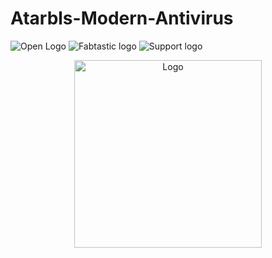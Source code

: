 # Atarbls-Modern-Antivirus
![Open Logo](https://img.shields.io/badge/Open%20Source-Atarbals%20Antivirus%20for%20all-brightgreen) ![Fabtastic logo](https://img.shields.io/badge/Atarbals%20Antivirus-With%20Mordern%20UI-skyblue) ![Support logo](https://img.shields.io/badge/Support-24%2F7-brightgreen)

<p align="center">
  <img width="300" alt="Logo" src="https://user-images.githubusercontent.com/90396120/134889303-1b835d90-7e62-4060-9e0f-8e3a3885778e.png" />
</p>


